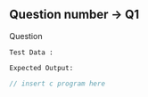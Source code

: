 ## Question number -> Q1
Question

```
Test Data :

Expected Output:

```

```c
// insert c program here
```